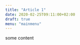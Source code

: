 ```yaml
---
title: "Article 1"
date: 2020-02-25T09:11:00+02:00
draft: true
menu: "mainmenu"
---
```

some content

